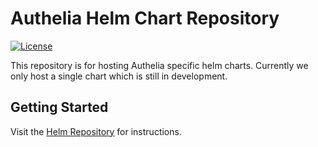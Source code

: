 # Authelia Helm Chart Repository

[![License](https://img.shields.io/badge/License-Apache%202.0-blue.svg)](https://opensource.org/licenses/Apache-2.0)

This repository is for hosting Authelia specific helm charts. Currently we only host a single chart which is still in
development.

## Getting Started

Visit the [Helm Repository](https://charts.authelia.com) for instructions.
